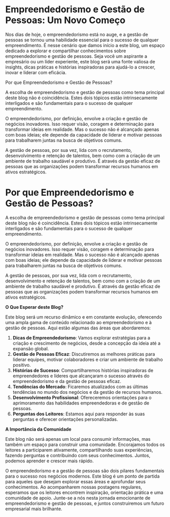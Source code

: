 # Empreendedorismo e Gestão de Pessoas: Um Novo Começo

Nos dias de hoje, o empreendedorismo está no auge, e a gestão de pessoas se tornou uma habilidade essencial para o sucesso de qualquer empreendimento. É nesse cenário que damos início a este blog, um espaço dedicado a explorar e compartilhar conhecimentos sobre empreendedorismo e gestão de pessoas. Seja você um aspirante a empresário ou um líder experiente, este blog será uma fonte valiosa de insights, dicas práticas e histórias inspiradoras para ajudá-lo a crescer, inovar e liderar com eficácia.

Por que Empreendedorismo e Gestão de Pessoas?

A escolha de empreendedorismo e gestão de pessoas como tema principal deste blog não é coincidência. Estes dois tópicos estão intrinsecamente interligados e são fundamentais para o sucesso de qualquer empreendimento.

O empreendedorismo, por definição, envolve a criação e gestão de negócios inovadores. Isso requer visão, coragem e determinação para transformar ideias em realidade. Mas o sucesso não é alcançado apenas com boas ideias; ele depende da capacidade de liderar e motivar pessoas para trabalharem juntas na busca de objetivos comuns.

A gestão de pessoas, por sua vez, lida com o recrutamento, desenvolvimento e retenção de talentos, bem como com a criação de um ambiente de trabalho saudável e produtivo. É através da gestão eficaz de pessoas que as organizações podem transformar recursos humanos em ativos estratégicos.

# Por que Empreendedorismo e Gestão de Pessoas?

A escolha de empreendedorismo e gestão de pessoas como tema principal deste blog não é coincidência. Estes dois tópicos estão intrinsecamente interligados e são fundamentais para o sucesso de qualquer empreendimento.

O empreendedorismo, por definição, envolve a criação e gestão de negócios inovadores. Isso requer visão, coragem e determinação para transformar ideias em realidade. Mas o sucesso não é alcançado apenas com boas ideias; ele depende da capacidade de liderar e motivar pessoas para trabalharem juntas na busca de objetivos comuns.

A gestão de pessoas, por sua vez, lida com o recrutamento, desenvolvimento e retenção de talentos, bem como com a criação de um ambiente de trabalho saudável e produtivo. É através da gestão eficaz de pessoas que as organizações podem transformar recursos humanos em ativos estratégicos.

**O Que Esperar deste Blog?**

Este blog será um recurso dinâmico e em constante evolução, oferecendo uma ampla gama de conteúdo relacionado ao empreendedorismo e à gestão de pessoas. Aqui estão algumas das áreas que abordaremos:

1. **Dicas de Empreendedorismo**: Vamos explorar estratégias para a criação e crescimento de negócios, desde a concepção da ideia até a expansão global.
2. **Gestão de Pessoas Eficaz**: Discutiremos as melhores práticas para liderar equipes, motivar colaboradores e criar um ambiente de trabalho positivo.
3. **Histórias de Sucesso**: Compartilharemos histórias inspiradoras de empreendedores e líderes que alcançaram o sucesso através do empreendedorismo e da gestão de pessoas eficaz.
4. **Tendências do Mercado**: Ficaremos atualizados com as últimas tendências no mundo dos negócios e da gestão de recursos humanos.
5. **Desenvolvimento Profissional**: Ofereceremos orientações para o aprimoramento das habilidades empreendedoras e de gestão de pessoas.
6. **Perguntas dos Leitores**: Estamos aqui para responder às suas perguntas e oferecer orientações personalizadas.

**A Importância da Comunidade**

Este blog não será apenas um local para consumir informações, mas também um espaço para construir uma comunidade. Encorajamos todos os leitores a participarem ativamente, compartilhando suas experiências, fazendo perguntas e contribuindo com seus conhecimentos. Juntos, podemos aprender e crescer mais rápido.

O empreendedorismo e a gestão de pessoas são dois pilares fundamentais para o sucesso nos negócios modernos. Este blog é um ponto de partida para aqueles que desejam explorar essas áreas e aprofundar seus conhecimentos. Ao acompanharem nossas postagens regulares, esperamos que os leitores encontrem inspiração, orientação prática e uma comunidade de apoio. Junte-se a nós nesta jornada emocionante de empreendedorismo e gestão de pessoas, e juntos construiremos um futuro empresarial mais brilhante.